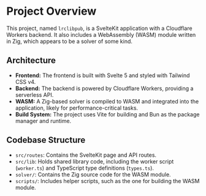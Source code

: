 # Project Overview

This project, named `lrclibpub`, is a SvelteKit application with a Cloudflare Workers backend. It also includes a WebAssembly (WASM) module written in Zig, which appears to be a solver of some kind.

## Architecture

- **Frontend:** The frontend is built with Svelte 5 and styled with Tailwind CSS v4.
- **Backend:** The backend is powered by Cloudflare Workers, providing a serverless API.
- **WASM:** A Zig-based solver is compiled to WASM and integrated into the application, likely for performance-critical tasks.
- **Build System:** The project uses Vite for building and Bun as the package manager and runtime.

## Codebase Structure

- `src/routes`: Contains the SvelteKit page and API routes.
- `src/lib`: Holds shared library code, including the worker script (`worker.ts`) and TypeScript type definitions (`types.ts`).
- `solver/`: Contains the Zig source code for the WASM module.
- `scripts/`: Includes helper scripts, such as the one for building the WASM module.